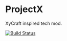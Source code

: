 # ProjectX
XyCraft inspired tech mod.  

[![Build Status](http://jenkins.covers1624.net/job/Alex/job/ProjectX/badge/icon)](http://jenkins.covers1624.net/job/Alex/job/ProjectX/)
